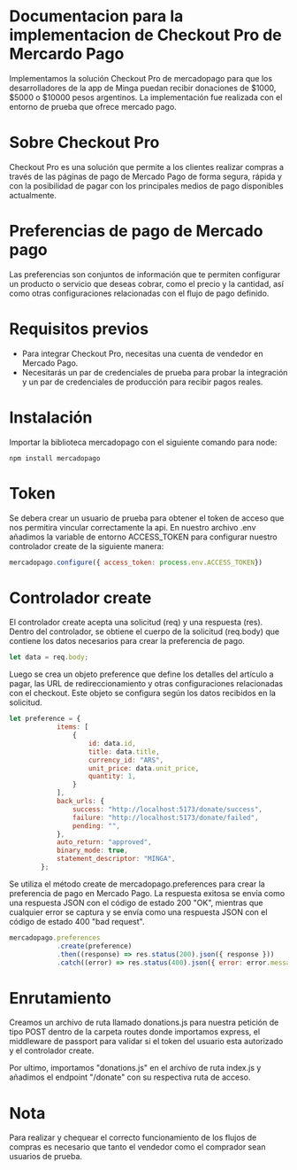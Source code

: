 # Documentacion para la implementacion de Checkout Pro de Mercardo Pago
Implementamos la solución Checkout Pro de mercadopago para que los desarrolladores de la app de Minga puedan recibir donaciones de $1000, $5000 o $10000 pesos argentinos. La implementación fue realizada con el entorno de prueba que ofrece mercado pago.

# Sobre Checkout Pro
Checkout Pro es una solución que permite a los clientes realizar compras a través de las páginas de pago de Mercado Pago de forma segura, rápida y con la posibilidad de pagar con los principales medios de pago disponibles actualmente.

# Preferencias de pago de Mercado pago
Las preferencias son conjuntos de información que te permiten configurar un producto o servicio que deseas cobrar, como el precio y la cantidad, así como otras configuraciones relacionadas con el flujo de pago definido.

# Requisitos previos
 - Para integrar Checkout Pro, necesitas una cuenta de vendedor en Mercado Pago.
 - Necesitarás un par de credenciales de prueba para probar la integración y un par de credenciales de producción para recibir pagos reales. 

# Instalación
Importar la biblioteca mercadopago con el siguiente comando para node:
```
npm install mercadopago

```
# Token
Se debera crear un usuario de prueba para obtener el token de acceso que nos permitira vincular correctamente la api. En nuestro archivo .env añadimos la variable de entorno ACCESS_TOKEN para configurar nuestro controlador create de la siguiente manera: 
```js
mercadopago.configure({ access_token: process.env.ACCESS_TOKEN})
```

# Controlador create
El controlador create acepta una solicitud (req) y una respuesta (res). 
Dentro del controlador, se obtiene el cuerpo de la solicitud (req.body) que contiene los datos necesarios para crear la preferencia de pago.

```js
let data = req.body;
```

Luego se crea un objeto preference que define los detalles del artículo a pagar, las URL de redireccionamiento y otras configuraciones relacionadas con el checkout. Este objeto se configura según los datos recibidos en la solicitud.

```js
let preference = {
            items: [
                {
                    id: data.id,
                    title: data.title,
                    currency_id: "ARS",
                    unit_price: data.unit_price,
                    quantity: 1,
                } 
            ],
            back_urls: {
                success: "http://localhost:5173/donate/success",
                failure: "http://localhost:5173/donate/failed",
                pending: "",
            },
            auto_return: "approved",
            binary_mode: true,
            statement_descriptor: "MINGA",
        };
```

Se utiliza el método create de mercadopago.preferences para crear la preferencia de pago en Mercado Pago. La respuesta exitosa se envía como una respuesta JSON con el código de estado 200 "OK", mientras que cualquier error se captura y se envía como una respuesta JSON con el código de estado 400 "bad request".

```js
mercadopago.preferences
            .create(preference)
            .then((response) => res.status(200).json({ response }))
            .catch((error) => res.status(400).json({ error: error.message }));
```
# Enrutamiento
Creamos un archivo de ruta llamado donations.js para nuestra petición de tipo POST dentro de la carpeta routes donde importamos express, el middleware de passport para validar si el token del usuario esta autorizado y el controlador create.

Por ultimo, importamos "donations.js" en el archivo de ruta index.js y añadimos el endpoint "/donate" con su respectiva ruta de acceso.

# Nota
Para realizar y chequear el correcto funcionamiento de los flujos de compras es necesario que tanto el vendedor como el comprador sean usuarios de prueba.


